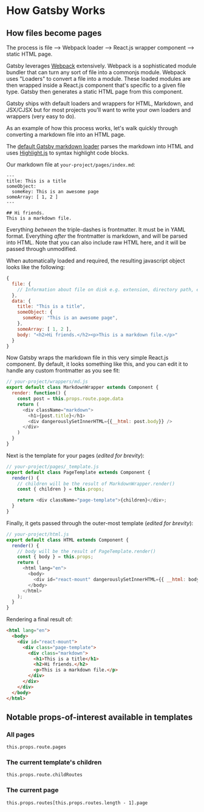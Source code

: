 # How Gatsby Works

## How files become pages

The process is file --> Webpack loader --> React.js wrapper component
--> static HTML page.

Gatsby leverages [Webpack](http://webpack.github.io/) extensively.
Webpack is a sophisticated module bundler that can turn any sort of
file into a commonjs module. Webpack uses "Loaders" to convert a file
into a module. These loaded modules are then wrapped inside a React.js
component that's specific to a given file type. Gatsby then generates a
static HTML page from this component.

Gatsby ships with default loaders and wrappers for HTML, Markdown, and
JSX/CJSX but for most projects you'll want to write your own loaders and
wrappers (very easy to do).

As an example of how this process works, let's walk quickly through
converting a markdown file into an HTML page.

The [default Gatsby markdown
loader](https://github.com/gatsbyjs/gatsby/blob/master/lib/loaders/markdown-loader/index.js)
parses the markdown into HTML and uses [Highlight.js](https://highlightjs.org/)
to syntax highlight code blocks.

Our markdown file at `your-project/pages/index.md`:

```
---
title: This is a title
someObject:
  someKey: This is an awesome page
someArray: [ 1, 2 ]
---

## Hi friends.
This is a markdown file.
```

Everything _between_ the triple-dashes is frontmatter. It must be in YAML format. Everything _after_ the frontmatter is markdown, and will be parsed into HTML. Note that you can also include raw HTML here, and it will be passed through unmodified.

When automatically loaded and required, the resulting javascript object looks like the following:

```javascript
{
  file: {
    // Information about file on disk e.g. extension, directory path, etc.
  },
  data: {
    title: "This is a title",
    someObject: {
      someKey: "This is an awesome page",
    },
    someArray: [ 1, 2 ],
    body: "<h2>Hi friends.</h2><p>This is a markdown file.</p>"
  }
}
```

Now Gatsby wraps the markdown file in this very simple React.js component. By default, it looks something like this, and you can edit it to handle any custom frontmatter as you see fit:

```javascript
// your-project/wrappers/md.js
export default class MarkdownWrapper extends Component {
  render: function() {
    const post = this.props.route.page.data
    return (
      <div className="markdown">
        <h1>{post.title}</h1>
        <div dangerouslySetInnerHTML={{__html: post.body}} />
      </div>
    )
  }
}
```

Next is the template for your pages (_edited for brevity_):

```javascript
// your-project/pages/_template.js
export default class PageTemplate extends Component {
  render() {
    // children will be the result of MarkdownWrapper.render()
    const { children } = this.props;

    return <div className="page-template">{children}</div>;
  }
}
```

Finally, it gets passed through the outer-most template (_edited for brevity_):

```javascript
// your-project/html.js
export default class HTML extends Component {
  render() {
    // body will be the result of PageTemplate.render()
    const { body } = this.props;
    return (
      <html lang="en">
        <body>
          <div id="react-mount" dangerouslySetInnerHTML={{ __html: body }} />
        </body>
      </html>
    );
  }
}
```

Rendering a final result of:

```html
<html lang="en">
  <body>
    <div id="react-mount">
      <div class="page-template">
        <div class="markdown">
          <h1>This is a title</h1>
          <h2>Hi friends.</h2>
          <p>This is a markdown file.</p>
        </div>
      </div>
    </div>
  </body>
</html>
```

## Notable props-of-interest available in templates

### All pages

`this.props.route.pages`

### The current template's children

`this.props.route.childRoutes`

### The current page

`this.props.routes[this.props.routes.length - 1].page`
